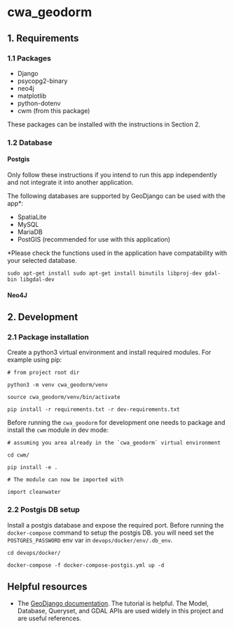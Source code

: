# cwa_geodorm

## 1. Requirements

### 1.1 Packages

- Django
- psycopg2-binary
- neo4j
- matplotlib
- python-dotenv
- cwm (from this package)

These packages can be installed with the instructions in Section 2.

### 1.2 Database

#### Postgis

Only follow these instructions if you intend to run this app independently and not integrate it into another application.

The following databases are supported by GeoDjango can be used with the app*:

- SpatiaLite
- MySQL
- MariaDB
- PostGIS (recommended for use with this application)

*Please check the functions used in the application have compatability with your selected database. 

`sudo apt-get install sudo apt-get install binutils libproj-dev gdal-bin libgdal-dev`

#### Neo4J

## 2. Development

### 2.1 Package installation

Create a python3 virtual environment and install required modules. For example using pip:

```
# from project root dir

python3 -m venv cwa_geodorm/venv

source cwa_geodorm/venv/bin/activate

pip install -r requirements.txt -r dev-requirements.txt
```

Before running the `cwa_geodorm` for development one needs to package and install the `cwm` module in dev mode:

```
# assuming you area already in the `cwa_geodorm` virtual environment

cd cwm/

pip install -e .

# The module can now be imported with

import cleanwater
```

### 2.2 Postgis DB setup 

Install a postgis database and expose the required port. Before running the `docker-compose` command to setup the postgis DB. you will need set the `POSTGRES_PASSWORD` env var in `devops/docker/env/.db_env`.

```
cd devops/docker/

docker-compose -f docker-compose-postgis.yml up -d
```

## Helpful resources

- The [GeoDjango documentation](https://docs.djangoproject.com/en/4.2/ref/contrib/gis/). The tutorial is helpful. The Model, Database, Queryset, and GDAL APIs are used widely in this project and are useful references.
